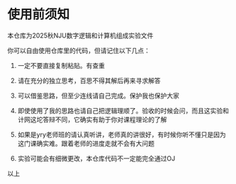 # 使用前须知
本仓库为2025秋NJU数字逻辑和计算机组成实验文件

你可以自由使用仓库里的代码，但请记住以下几点：

1. 一定不要直接复制粘贴。有查重

2. 请在充分的独立思考，百思不得其解后再来寻求解答

3. 可以借鉴思路，但至少连线请自己完成。保护我也保护大家

4. 即使使用了我的思路也请自己把逻辑理顺了。验收的时候会问，而且这实验和计网这坨答辩不同，它确实有助于你对课程理论的了解

5. 如果是yry老师班的请认真听讲，老师真的讲很好，有时候你听不懂只是因为这门课确实难。跟着老师的进度走就不会有大问题

6. 实验可能会有细微更改，本仓库代码不一定能完全通过OJ

以上
